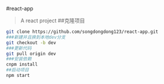 #react-app
> A react project
##克隆项目
```bash
git clone https://github.com/songdongdong123/react-app.git
###新建并且换到本地dev分支
git checkout -b dev
###更新代码
git pull origin dev
###安装依赖
cnpm install
##启动项目
npm start